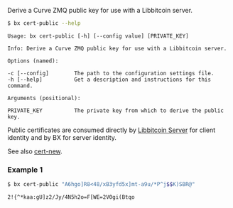 Derive a Curve ZMQ public key for use with a Libbitcoin server.
```sh
$ bx cert-public --help
```
```
Usage: bx cert-public [-h] [--config value] [PRIVATE_KEY]

Info: Derive a Curve ZMQ public key for use with a Libbitcoin server.

Options (named):

-c [--config]        The path to the configuration settings file.
-h [--help]          Get a description and instructions for this command.

Arguments (positional):

PRIVATE_KEY          The private key from which to derive the public key.     
```
Public certificates are consumed directly by [Libbitcoin Server](https://github.com/libbitcoin/libbitcoin-server) for client identity and by BX for server identity.

See also [cert-new](bx-cert-new).
### Example 1
```sh
$ bx cert-public "A6hgo]R8<48/xB3yfd5x]mt-a9u/*P^j$$K)SBR@"
```
```
2!{^*kaa:gU]z2/Jy/4N5h2o=F[WE=2V0gi(Btqo
```